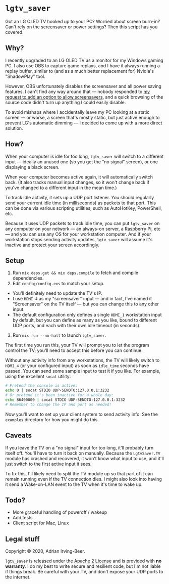 # `lgtv_saver`

Got an LG OLED TV hooked up to your PC?  Worried about screen burn-in?  Can't rely on the screensaver or power settings?  Then this script has you covered.

## Why?

I recently upgraded to an LG OLED TV as a monitor for my Windows gaming PC.  I also use OBS to capture game replays, and I have it always running a replay buffer, similar to (and as a much better replacement for) Nvidia's "ShadowPlay" tool.

However, OBS unfortunately disables the screensaver and all power saving features.  I can't find any way around that — nobody responded to [my request to add an option to allow screensavers](https://obsproject.com/forum/threads/can-we-have-an-option-to-allow-screensavers.130777/), and a quick browsing of the source code didn't turn up anything I could easily disable.

To avoid mishaps where I accidentally leave my PC looking at a static screen — or worse, a screen that's mostly static, but just active enough to prevent LG's automatic dimming — I decided to come up with a more direct solution.

## How?

When your computer is idle for too long, `lgtv_saver` will switch to a different input — ideally an unused one (so you get the "no signal" screen), or one displaying a black screen.

When your computer becomes active again, it will automatically switch back.  (It also tracks manual input changes, so it won't change back if you've changed to a different input in the mean time.)

To track idle activity, it sets up a UDP port listener.  You should regularly send your current idle time (in milliseconds) as packets to that port.  This can be done via various scripting utilities, such as AutoHotKey, PowerShell, etc.

Because it uses UDP packets to track idle time, you can put `lgtv_saver` on any computer on your network — an always-on server, a Raspberry Pi, etc — and you can use any OS for your workstation computer.  And if your workstation stops sending activity updates, `lgtv_saver` will assume it's inactive and protect your screen accordingly.

## Setup

1. Run `mix deps.get && mix deps.compile` to fetch and compile dependencies.
2. Edit `config/config.exs` to match your setup.
  * You'll definitely need to update the TV's IP.
  * I use `HDMI_4` as my "screensaver" input — and in fact, I've named it "Screensaver" on the TV itself — but you can change this to any other input.
  * The default configuration only defines a single `HDMI_1` workstation input by default, but you can define as many as you like, bound to different UDP ports, and each with their own idle timeout (in seconds).
3. Run `mix run --no-halt` to launch `lgtv_saver`.

The first time you run this, your TV will prompt you to let the program control the TV; you'll need to accept this before you can continue.

Without any activity info from any workstations, the TV will likely switch to `HDMI_4` (or your configured input) as soon as `idle_time` seconds have passed.  You can send some sample input to test it if you like.  For example, using the excellent `socat` utility:

```sh
# Pretend the console is active:
echo 0 | socat STDIO UDP-SENDTO:127.0.0.1:3232
# Or pretend it's been inactive for a whole day:
echo 86400000 | socat STDIO UDP-SENDTO:127.0.0.1:3232
# Remember to change the IP and port as needed!
```

Now you'll want to set up your client system to send activity info.  See the `examples` directory for how you might do this.

## Caveats

If you leave the TV on a "no signal" input for too long, it'll probably turn itself off.  You'll have to turn it back on manually.  Because the `LgtvSaver.TV` module has crashed and recovered, it won't know what input to use, and it'll just switch to the first active input it sees.

To fix this, I'll likely need to split the TV module up so that part of it can remain running even if the TV connection dies.  I might also look into having it send a Wake-on-LAN event to the TV when it's time to wake up.

## Todo?

* More graceful handling of poweroff / wakeup
* Add tests
* Client script for Mac, Linux

## Legal stuff

Copyright © 2020, Adrian Irving-Beer.

`lgtv_saver` is released under the [Apache 2 License](LICENSE) and is provided with **no warranty**.  I do my best to write secure and resilient code, but I'm not liable if things break.  Be careful with your TV, and don't expose your UDP ports to the internet.
